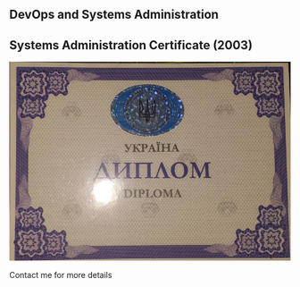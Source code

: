 ## DevOps and Systems Administration

## Systems Administration Certificate (2003)

[![Systems Administration 2003](/crt/sysadmin-2003-certificat.jpg)](/crt/sysadmin-2003-certificat.jpg)

Contact me for more details

